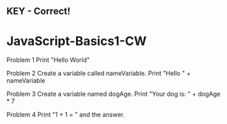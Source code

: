 ## KEY - Correct!

# JavaScript-Basics1-CW

Problem 1
Print "Hello World"

Problem 2
Create a variable called nameVariable.
Print "Hello " + nameVariable

Problem 3
Create a variable named dogAge.
Print "Your dog is: " + dogAge * 7

Problem 4
Print "1 + 1 = " and the answer.
